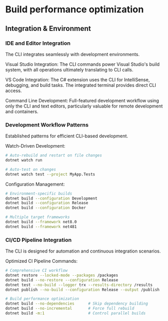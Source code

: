 # Build performance optimization
## Integration & Environment

### IDE and Editor Integration

The CLI integrates seamlessly with development environments.

Visual Studio Integration: The CLI commands power Visual Studio's build system, with all operations ultimately translating to CLI calls.

VS Code Integration: The C# extension uses the CLI for IntelliSense, debugging, and build tasks. The integrated terminal provides direct CLI access.

Command Line Development: Full-featured development workflow using only the CLI and text editors, particularly valuable for remote development and containers.

### Development Workflow Patterns

Established patterns for efficient CLI-based development.

Watch-Driven Development:

```bash
# Auto-rebuild and restart on file changes
dotnet watch run

# Auto-test on changes
dotnet watch test --project MyApp.Tests
```

Configuration Management:

```bash
# Environment-specific builds
dotnet build --configuration Development
dotnet build --configuration Release
dotnet build --configuration Docker

# Multiple target frameworks
dotnet build --framework net8.0
dotnet build --framework net481
```

### CI/CD Pipeline Integration

The CLI is designed for automation and continuous integration scenarios.

Optimized CI Pipeline Commands:

```bash
# Comprehensive CI workflow
dotnet restore --locked-mode --packages /packages
dotnet build --no-restore --configuration Release
dotnet test --no-build --logger trx --results-directory /results
dotnet publish --no-build --configuration Release --output /publish

# Build performance optimization
dotnet build --no-dependencies      # Skip dependency building
dotnet build --no-incremental       # Force full rebuild
dotnet build -m:1                   # Control parallel builds
